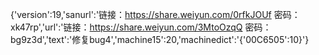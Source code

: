 {'version':19,'sanurl':'链接：https://share.weiyun.com/0rfkJOUf 密码：xk47rp','url':'链接：https://share.weiyun.com/3MtoOzqQ 密码：bg9z3d','text':'修复bug4','machine15':20,'machinedict':'{'00C6505':10}'}
